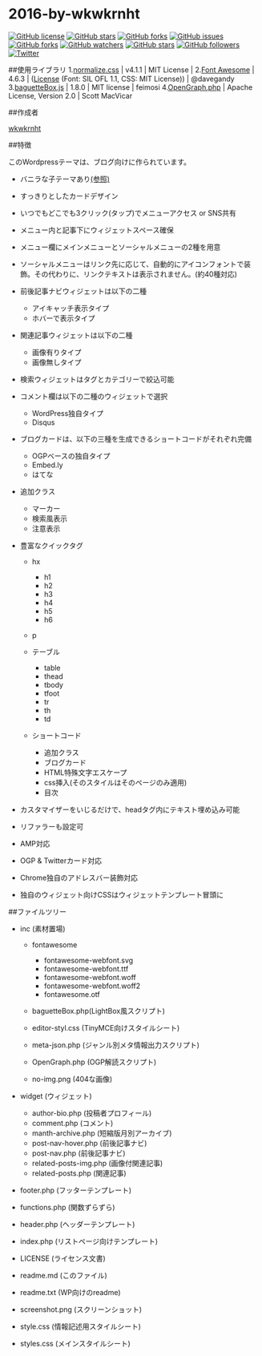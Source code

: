 2016-by-wkwkrnht
====

[![GitHub license](https://img.shields.io/badge/license-GPL-blue.svg)](https://raw.githubusercontent.com/wkwkrnht/2016-by-wkwkrnht/master/LICENSE) [![GitHub stars](https://img.shields.io/github/stars/wkwkrnht/2016-by-wkwkrnht.svg)](https://github.com/wkwkrnht/2016-by-wkwkrnht/stargazers) [![GitHub forks](https://img.shields.io/github/forks/wkwkrnht/2016-by-wkwkrnht.svg)](https://github.com/wkwkrnht/2016-by-wkwkrnht/network) [![GitHub issues](https://img.shields.io/github/issues/wkwkrnht/2016-by-wkwkrnht.svg)](https://github.com/wkwkrnht/2016-by-wkwkrnht/issues) [![GitHub forks](https://img.shields.io/github/forks/badges/shields.svg?style=social&label=Fork&maxAge=2592000)]() [![GitHub watchers](https://img.shields.io/github/watchers/badges/shields.svg?style=social&label=Watch&maxAge=2592000)]() [![GitHub stars](https://img.shields.io/github/stars/badges/shields.svg?style=social&label=Star&maxAge=2592000)]() [![GitHub followers](https://img.shields.io/github/followers/espadrine.svg?style=social&label=Follow&maxAge=2592000)]() [![Twitter](https://img.shields.io/twitter/url/http/github.com/wkwkrnht/2016-by-wkwkrnht.svg?style=social)](https://twitter.com/intent/tweet?text=Wow:&url=%5Bobject%20Object%5D)

##使用ライブラリ
1.[normalize.css](https://github.com/necolas/normalize.css) | v4.1.1 | MIT License |
2.[Font Awesome](http://fontawesome.io) | 4.6.3 | ([License](http://fontawesome.io/license) (Font: SIL OFL 1.1, CSS: MIT License)) | @davegandy
3.[baguetteBox.js](https://github.com/feimosi/baguetteBox.js) | 1.8.0 | MIT license | feimosi
4.[OpenGraph.php](https://github.com/scottmac/opengraph/) | Apache License, Version 2.0 | Scott MacVicar

##作成者

[wkwkrnht](https://twitter.com/wkwkrnht)

##特徴

このWordpressテーマは、ブログ向けに作られています。

* バニラな子テーマあり[(参照)](https://github.com/wkwkrnht/2016-by-wkwkrnht-child/)
* すっきりとしたカードデザイン
* いつでもどこでも3クリック(タップ)でメニューアクセス or SNS共有
* メニュー内と記事下にウィジェットスペース確保
* メニュー欄にメインメニューとソーシャルメニューの2種を用意
* ソーシャルメニューはリンク先に応じて、自動的にアイコンフォントで装飾。その代わりに、リンクテキストは表示されません。(約40種対応)
* 前後記事ナビウィジェットは以下の二種

    * アイキャッチ表示タイプ
    * ホバーで表示タイプ

* 関連記事ウィジェットは以下の二種

    * 画像有りタイプ
    * 画像無しタイプ

* 検索ウィジェットはタグとカテゴリーで絞込可能
* コメント欄は以下の二種のウィジェットで選択

    * WordPress独自タイプ
    * Disqus

* ブログカードは、以下の三種を生成できるショートコードがそれぞれ完備

    * OGPベースの独自タイプ
    * Embed.ly
    * はてな

* 追加クラス

    * マーカー
    * 検索風表示
    * 注意表示

* 豊富なクイックタグ

    * hx

        * h1
        * h2
        * h3
        * h4
        * h5
        * h6

    * p
    * テーブル

        * table
        * thead
        * tbody
        * tfoot
        * tr
        * th
        * td

    * ショートコード

        * 追加クラス
        * ブログカード
        * HTML特殊文字エスケープ
        * css挿入(そのスタイルはそのページのみ適用)
        * 目次


* カスタマイザーをいじるだけで、headタグ内にテキスト埋め込み可能
* リファラーも設定可
* AMP対応
* OGP & Twitterカード対応
* Chrome独自のアドレスバー装飾対応
* 独自のウィジェット向けCSSはウィジェットテンプレート冒頭に

##ファイルツリー

* inc (素材置場)

    * fontawesome

        * fontawesome-webfont.svg
        * fontawesome-webfont.ttf
        * fontawesome-webfont.woff
        * fontawesome-webfont.woff2
        * fontawesome.otf

    * baguetteBox.php(LightBox風スクリプト)
    * editor-styl.css (TinyMCE向けスタイルシート)
    * meta-json.php (ジャンル別メタ情報出力スクリプト)
    * OpenGraph.php (OGP解読スクリプト)
    * no-img.png (404な画像)

* widget (ウィジェット)

    * author-bio.php (投稿者プロフィール)
    * comment.php (コメント)
    * manth-archive.php (短縮版月別アーカイブ)
    * post-nav-hover.php (前後記事ナビ)
    * post-nav.php (前後記事ナビ)
    * related-posts-img.php (画像付関連記事)
    * related-posts.php (関連記事)

* footer.php (フッターテンプレート)
* functions.php (関数ずらずら)
* header.php (ヘッダーテンプレート)
* index.php (リストページ向けテンプレート)
* LICENSE (ライセンス文書)
* readme.md (このファイル)
* readme.txt (WP向けのreadme)
* screenshot.png (スクリーンショット)
* style.css (情報記述用スタイルシート)
* styles.css (メインスタイルシート)

